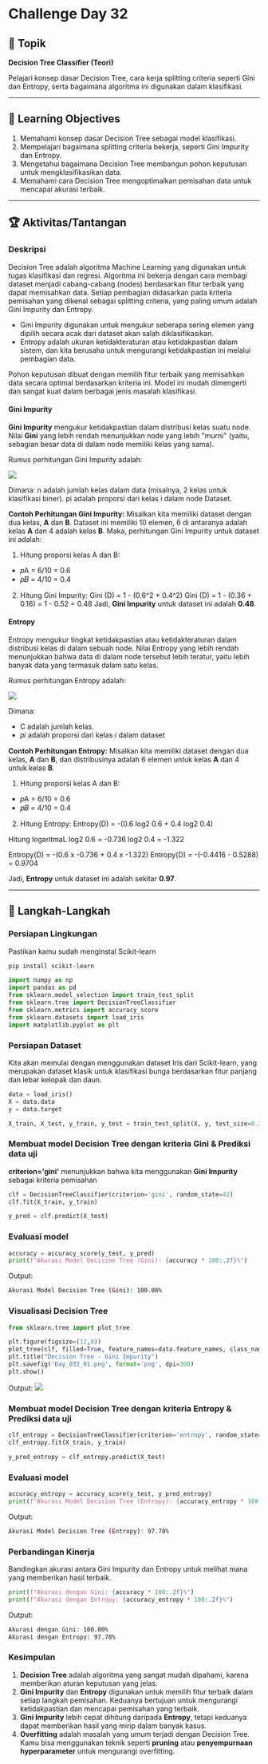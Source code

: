 # Challenge Day 32

## 📝 Topik
**Decision Tree Classifier (Teori)**

Pelajari konsep dasar Decision Tree, cara kerja splitting criteria seperti Gini dan Entropy, serta bagaimana algoritma ini digunakan dalam klasifikasi.

---

## 🎯 Learning Objectives
1. Memahami konsep dasar Decision Tree sebagai model klasifikasi.
2. Mempelajari bagaimana splitting criteria bekerja, seperti Gini Impurity dan Entropy.
3. Mengetahui bagaimana Decision Tree membangun pohon keputusan untuk mengklasifikasikan data.
4. Memahami cara Decision Tree mengoptimalkan pemisahan data untuk mencapai akurasi terbaik.

---

## 🏆 Aktivitas/Tantangan

### Deskripsi
Decision Tree adalah algoritma Machine Learning yang digunakan untuk tugas klasifikasi dan regresi. Algoritma ini bekerja dengan cara membagi dataset menjadi cabang-cabang (nodes) berdasarkan fitur terbaik yang dapat memisahkan data. Setiap pembagian didasarkan pada kriteria pemisahan yang dikenal sebagai splitting criteria, yang paling umum adalah Gini Impurity dan Entropy.

- Gini Impurity digunakan untuk mengukur seberapa sering elemen yang dipilih secara acak dari dataset akan salah diklasifikasikan.
- Entropy adalah ukuran ketidakteraturan atau ketidakpastian dalam sistem, dan kita berusaha untuk mengurangi ketidakpastian ini melalui pembagian data.

Pohon keputusan dibuat dengan memilih fitur terbaik yang memisahkan data secara optimal berdasarkan kriteria ini. Model ini mudah dimengerti dan sangat kuat dalam berbagai jenis masalah klasifikasi.

#### Gini Impurity
**Gini Impurity** mengukur ketidakpastian dalam distribusi kelas suatu node. Nilai **Gini** yang lebih rendah menunjukkan node yang lebih "murni" (yaitu, sebagian besar data di dalam node memiliki kelas yang sama).

Rumus perhitungan Gini Impurity adalah:

<img src="https://github.com/rohmanurnr/100-Days-of-Python-ML-AI/blob/main/Day%20032/Day_032_02.png" width=”500”>

Dimana:
n adalah jumlah kelas dalam data (misalnya, 2 kelas untuk klasifikasi biner).
pi​ adalah proporsi dari kelas i dalam node Dataset.

**Contoh Perhitungan Gini Impurity:**
Misalkan kita memiliki dataset dengan dua kelas, **A** dan **B**. Dataset ini memiliki 10 elemen, 6 di antaranya adalah kelas **A** dan 4 adalah kelas **B**. Maka, perhitungan Gini Impurity untuk dataset ini adalah:
1. Hitung proporsi kelas A dan B:
- 𝑝A  = 6/10 = 0.6
- 𝑝𝐵 = 4/10 = 0.4
2. Hitung Gini Impurity:
Gini (D) = 1 - (0.6^2 + 0.4^2)
Gini (D) = 1 - (0.36 + 0.16) = 1 - 0.52 = 0.48
Jadi, **Gini Impurity** untuk dataset ini adalah **0.48**.

#### Entropy
Entropy mengukur tingkat ketidakpastian atau ketidakteraturan dalam distribusi kelas di dalam sebuah node. Nilai Entropy yang lebih rendah menunjukkan bahwa data di dalam node tersebut lebih teratur, yaitu lebih banyak data yang termasuk dalam satu kelas.

Rumus perhitungan Entropy adalah:

<img src="https://github.com/rohmanurnr/100-Days-of-Python-ML-AI/blob/main/Day%20032/Day_032_03.png" width=”500”>

Dimana:

- C adalah jumlah kelas.
- 𝑝𝑖 adalah proporsi dari kelas 𝑖 dalam dataset 

**Contoh Perhitungan Entropy:**
Misalkan kita memiliki dataset dengan dua kelas, **A** dan **B**, dan distribusinya adalah 6 elemen untuk kelas **A** dan 4 untuk kelas **B**.

1. Hitung proporsi kelas A dan B:
- 𝑝A  = 6/10 = 0.6
- 𝑝𝐵 = 4/10 = 0.4
2. Hitung Entropy:
Entropy(D) = -(0.6 log2 0.6 + 0.4 log2 0.4)

Hitung logaritmaL
log2 0.6 = -0.736
log2 0.4 = -1.322

Entropy(D) = -(0.6 x -0.736 + 0.4 x -1.322)
Entropy(D) = -(-0.4416 - 0.5288) = 0.9704

Jadi, **Entropy** untuk dataset ini adalah sekitar **0.97**.

---
## 🚀 Langkah-Langkah

### Persiapan Lingkungan
Pastikan kamu sudah menginstal Scikit-learn
```bash
pip install scikit-learn
```
```python
import numpy as np
import pandas as pd
from sklearn.model_selection import train_test_split
from sklearn.tree import DecisionTreeClassifier
from sklearn.metrics import accuracy_score
from sklearn.datasets import load_iris
import matplotlib.pyplot as plt
```

### Persiapan Dataset
Kita akan memulai dengan menggunakan dataset Iris dari Scikit-learn, yang merupakan dataset klasik untuk klasifikasi bunga berdasarkan fitur panjang dan lebar kelopak dan daun.
```python
data = load_iris()
X = data.data  
y = data.target  

X_train, X_test, y_train, y_test = train_test_split(X, y, test_size=0.3, random_state=42)
```

### Membuat model Decision Tree dengan kriteria Gini & Prediksi data uji
**criterion='gini'** menunjukkan bahwa kita menggunakan **Gini Impurity** sebagai kriteria pemisahan
```python
clf = DecisionTreeClassifier(criterion='gini', random_state=42)
clf.fit(X_train, y_train)

y_pred = clf.predict(X_test)
```

### Evaluasi model
```python
accuracy = accuracy_score(y_test, y_pred)
print(f"Akurasi Model Decision Tree (Gini): {accuracy * 100:.2f}%")
```
Output:
```bash
Akurasi Model Decision Tree (Gini): 100.00%
```

### Visualisasi Decision Tree
```python
from sklearn.tree import plot_tree

plt.figure(figsize=(12,8))
plot_tree(clf, filled=True, feature_names=data.feature_names, class_names=data.target_names, rounded=True, proportion=False, precision=2)
plt.title("Decision Tree - Gini Impurity")
plt.savefig('Day_032_01.png', format='png', dpi=300)
plt.show()
```
Output:
<img src="https://github.com/rohmanurnr/100-Days-of-Python-ML-AI/blob/main/Day%20032/Day_032_01.png" width=”500”>

### Membuat model Decision Tree dengan kriteria Entropy & Prediksi data uji
```python
clf_entropy = DecisionTreeClassifier(criterion='entropy', random_state=42)
clf_entropy.fit(X_train, y_train)

y_pred_entropy = clf_entropy.predict(X_test)
```

### Evaluasi model
```python
accuracy_entropy = accuracy_score(y_test, y_pred_entropy)
print(f"Akurasi Model Decision Tree (Entropy): {accuracy_entropy * 100:.2f}%")
```
Output:
```bash
Akurasi Model Decision Tree (Entropy): 97.78%
```

### Perbandingan Kinerja
Bandingkan akurasi antara Gini Impurity dan Entropy untuk melihat mana yang memberikan hasil terbaik.
```python
print(f"Akurasi dengan Gini: {accuracy * 100:.2f}%")
print(f"Akurasi dengan Entropy: {accuracy_entropy * 100:.2f}%")
```
Output:
```bash
Akurasi dengan Gini: 100.00%
Akurasi dengan Entropy: 97.78%
```

### Kesimpulan 
1. **Decision Tree** adalah algoritma yang sangat mudah dipahami, karena memberikan aturan keputusan yang jelas.
2. **Gini Impurity** dan **Entropy** digunakan untuk memilih fitur terbaik dalam setiap langkah pemisahan. Keduanya bertujuan untuk mengurangi ketidakpastian dan mencapai pemisahan yang terbaik.
3. **Gini Impurity** lebih cepat dihitung daripada **Entropy**, tetapi keduanya dapat memberikan hasil yang mirip dalam banyak kasus.
4. **Overfitting** adalah masalah yang umum terjadi dengan Decision Tree. Kamu bisa menggunakan teknik seperti **pruning** atau **penyempurnaan hyperparameter** untuk mengurangi overfitting.
